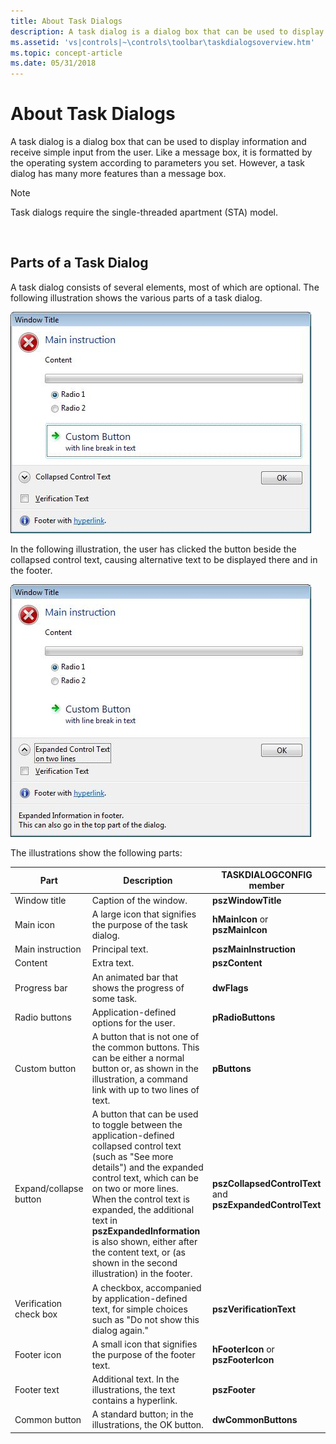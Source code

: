 ```yaml
---
title: About Task Dialogs
description: A task dialog is a dialog box that can be used to display information and receive simple input from the user.
ms.assetid: 'vs|controls|~\controls\toolbar\taskdialogsoverview.htm'
ms.topic: concept-article
ms.date: 05/31/2018
---
```


# About Task Dialogs

A task dialog is a dialog box that can be used to display information and receive simple input from the user. Like a message box, it is formatted by the operating system according to parameters you set. However, a task dialog has many more features than a message box.

> [!Note]  
> Task dialogs require the single-threaded apartment (STA) model.

 

## Parts of a Task Dialog

A task dialog consists of several elements, most of which are optional. The following illustration shows the various parts of a task dialog.

![screen shot of a window showing various buttons, including one next to collapsed control text](images/taskdialog.jpg)

In the following illustration, the user has clicked the button beside the collapsed control text, causing alternative text to be displayed there and in the footer.

![screen shot of the previous window, but with two lines of expanded control text](images/taskdialogexpand.jpg)

The illustrations show the following parts:



| Part                   | Description                                                                                                                                                                                                                                                                                                                                                                          | TASKDIALOGCONFIG member                                    |
|------------------------|--------------------------------------------------------------------------------------------------------------------------------------------------------------------------------------------------------------------------------------------------------------------------------------------------------------------------------------------------------------------------------------|------------------------------------------------------------|
| Window title           | Caption of the window.                                                                                                                                                                                                                                                                                                                                                               | **pszWindowTitle**                                         |
| Main icon              | A large icon that signifies the purpose of the task dialog.                                                                                                                                                                                                                                                                                                                          | **hMainIcon** or **pszMainIcon**                           |
| Main instruction       | Principal text.                                                                                                                                                                                                                                                                                                                                                                      | **pszMainInstruction**                                     |
| Content                | Extra text.                                                                                                                                                                                                                                                                                                                                                                          | **pszContent**                                             |
| Progress bar           | An animated bar that shows the progress of some task.                                                                                                                                                                                                                                                                                                                                | **dwFlags**                                                |
| Radio buttons          | Application-defined options for the user.                                                                                                                                                                                                                                                                                                                                            | **pRadioButtons**                                          |
| Custom button          | A button that is not one of the common buttons. This can be either a normal button or, as shown in the illustration, a command link with up to two lines of text.                                                                                                                                                                                                                    | **pButtons**                                               |
| Expand/collapse button | A button that can be used to toggle between the application-defined collapsed control text (such as "See more details") and the expanded control text, which can be on two or more lines. When the control text is expanded, the additional text in **pszExpandedInformation** is also shown, either after the content text, or (as shown in the second illustration) in the footer. | **pszCollapsedControlText** and **pszExpandedControlText** |
| Verification check box | A checkbox, accompanied by application-defined text, for simple choices such as "Do not show this dialog again."                                                                                                                                                                                                                                                                     | **pszVerificationText**                                    |
| Footer icon            | A small icon that signifies the purpose of the footer text.                                                                                                                                                                                                                                                                                                                          | **hFooterIcon** or **pszFooterIcon**                       |
| Footer text            | Additional text. In the illustrations, the text contains a hyperlink.                                                                                                                                                                                                                                                                                                                | **pszFooter**                                              |
| Common button          | A standard button; in the illustrations, the OK button.                                                                                                                                                                                                                                                                                                                              | **dwCommonButtons**                                        |



 

 

 




